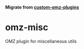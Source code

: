 **Migrate from [custom-omz-plugins](https://github.com/liijunwei/custom-omz-plugins)**

# omz-misc

OMZ plugin for miscellaneous utils

